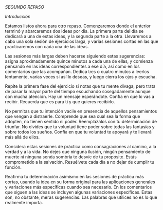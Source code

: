 *SEGUNDO REPASO*

*Introducción*

Estamos listos ahora para otro repaso. Comenzaremos donde el anterior terminó y abarcaremos dos ideas por día. La primera parte del día se dedicará a una de estas ideas, y la segunda parte a la otra. Llevaremos a cabo una sola sesión de ejercicios larga, y varias sesiones cortas en las que practicaremos con cada una de las ideas.

Las sesiones más largas deben hacerse siguiendo estas sugerencias: asigna aproximadamente quince minutos a cada una de ellas, y comienza pensando en las ideas correspondientes a ese día, así como en los comentarios que las acompañan. Dedica tres o cuatro minutos a leerlos lentamente, varias veces si así lo deseas, y luego cierra los ojos y escucha.

Repite la primera fase del ejercicio si notas que tu mente divaga, pero trata de pasar la mayor parte del tiempo escuchando sosegadamente aunque con mucha atención. Hay un mensaje esperándote. Confía en que lo vas a recibir. Recuerda que es para ti y que quieres recibirlo.

No permitas que tu intención vacile en presencia de aquellos pensamientos que vengan a distraerle. Comprende que sea cual sea la forma que adopten, no tienen sentido ni poder. Reemplázalos con tu determinación de triunfar. No olvides que tu voluntad tiene poder sobre todas las fantasías y sobre todos los sueños. Confía en que tu voluntad te apoyará y te llevará más allá de ellos.

Considera estas sesiones de práctica como consagraciones al camino, a la verdad y a la vida. No dejes que ninguna ilusión, ningún pensamiento de muerte ni ninguna senda sombría te desvíe de tu propósito. Estás comprometido a la salvación. Resuélvete cada día a no dejar de cumplir tu función.

Reafirma tu determinación asimismo en las sesiones de práctica más cortas, usando la idea en su forma original para las aplicaciones generales y variaciones más específicas cuando sea necesario. En los comentarios que siguen a las ideas se incluyen algunas variaciones específicas. Estas son, no obstante, meras sugerencias. Las palabras que utilices no es lo que realmente importa.